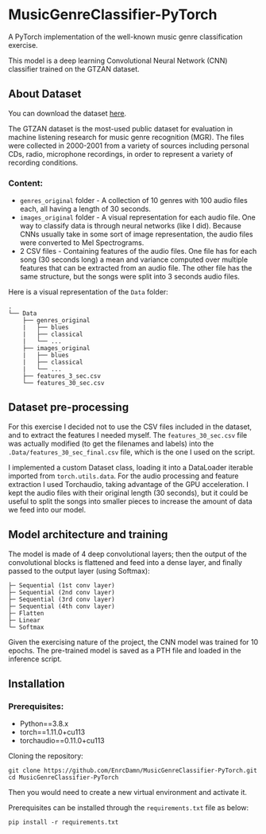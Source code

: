 # MusicGenreClassifier-PyTorch
A PyTorch implementation of the well-known music genre classification exercise.

This model is a deep learning Convolutional Neural Network (CNN) classifier trained on the GTZAN dataset.

## About Dataset

You can download the dataset [here](https://www.kaggle.com/datasets/andradaolteanu/gtzan-dataset-music-genre-classification).

The GTZAN dataset is the most-used public dataset for evaluation in machine listening research for music genre recognition (MGR). The files were collected in 2000-2001 from a variety of sources including personal CDs, radio, microphone recordings, in order to represent a variety of recording conditions.

### Content:

* `genres_original` folder - A collection of 10 genres with 100 audio files each, all having a length of 30 seconds.
* `images_original` folder - A visual representation for each audio file. One way to classify data is through neural networks (like I did). Because CNNs usually take in some sort of image representation, the audio files were converted to Mel Spectrograms.
* 2 CSV files - Containing features of the audio files. One file has for each song (30 seconds long) a mean and variance computed over multiple features that can be extracted from an audio file. The other file has the same structure, but the songs were split into 3 seconds audio files.

Here is a visual representation of the `Data` folder:
```
.
└── Data
    ├── genres_original
    |   ├── blues
    |   ├── classical
    |   └── ...
    ├── images_original
    |   ├── blues
    |   ├── classical
    |   └── ...
    ├── features_3_sec.csv
    └── features_30_sec.csv
```

## Dataset pre-processing
For this exercise I decided not to use the CSV files included in the dataset, and to extract the features I needed myself.
 The `features_30_sec.csv` file was actually modified (to get the filenames and labels) into the `.Data/features_30_sec_final.csv` file, which is the one I used on the script.

I implemented a custom Dataset class, loading it into a DataLoader iterable imported from `torch.utils.data`.
For the audio processing and feature extraction I used Torchaudio, taking advantage of the GPU acceleration. I kept the audio files with their original length (30 seconds), but it could be useful to split the songs into smaller pieces to increase the amount of data we feed into our model.

## Model architecture and training
The model is made of 4 deep convolutional layers; then the output of the convolutional blocks is flattened and feed into a dense layer, and finally passed to the output layer (using Softmax):
```
├─ Sequential (1st conv layer)
├─ Sequential (2nd conv layer)
├─ Sequential (3rd conv layer)
├─ Sequential (4th conv layer)
├─ Flatten
├─ Linear
└─ Softmax
```

Given the exercising nature of the project, the CNN model was trained for 10 epochs.
The pre-trained model is saved as a PTH file and loaded in the inference script.

## Installation

### Prerequisites:
* Python==3.8.x
* torch==1.11.0+cu113
* torchaudio==0.11.0+cu113

Cloning the repository:
```
git clone https://github.com/EnrcDamn/MusicGenreClassifier-PyTorch.git
cd MusicGenreClassifier-PyTorch
```
Then you would need to create a new virtual environment and activate it.

Prerequisites can be installed through the `requirements.txt` file as below:

```
pip install -r requirements.txt
```
